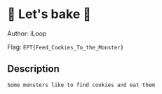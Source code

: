 # 👶 Let's bake 👶
Author: iLoop

Flag: `EPT{Feed_Cookies_To_the_Monster}`
## Description
```
Some monsters like to find cookies and eat them
```

